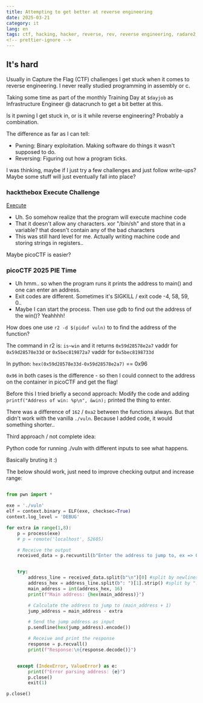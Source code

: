 ```yaml
---
title: Attempting to get better at reverse engineering
date: 2025-03-21
category: it
lang: en
tags: ctf, hacking, hacker, reverse, rev, reverse engineering, radare2, r2, pico, picoctf, picoctf 2025, htb, hackthebox
<!-- prettier-ignore -->
---
```


## It's hard

Usually in Capture the Flag (CTF) challenges I get stuck when it comes to
reverse engineering. I never really studied programming in assembly or c.

Taking some time as part of the monthly Training Day at `$dayjob` as
Infrastructure Engineer @ datacrunch to get a bit better at this.

Is it pwning I get stuck in, or is it while reverse engineering? Probably a
combination.

The difference as far as I can tell:

- Pwning: Binary exploitation. Making software do things it wasn't supposed to
  do.
- Reversing: Figuring out how a program ticks.

I was thinking, maybe if I just try a few challenges and just follow write-ups?
Maybe some stuff will just eventually fall into place?

### hackthebox Execute Challenge

[Execute](https://github.com/jon-brandy/hackthebox/blob/main/Categories/Pwn/Execute/README.md)

- Uh. So somehow realize that the program will execute machine code
- That it doesn't allow any characters. xor "/bin/sh" and store that in a
  variable? that doesn't contain any of the bad characters
- This was still hard level for me. Actually writing machine code and storing
  strings in registers..

Maybe picoCTF is easier?

### picoCTF 2025 PIE Time

- Uh hmm.. so when the program runs it prints the address to main() and one can
  enter an address.
- Exit codes are different. Sometimes it's SIGKILL / exit code -4, 58, 59, 0..
- Maybe I can start the process. Then use gdb to find out the address of the
  win()? Yeahhhh!

How does one use `r2 -d $(pidof vuln)` to to find the address of the function?

The command in r2 is: `is~win` and it returns `0x59d28578e2a7` vaddr for
`0x59d28578e33d` or `0x5bec819872a7` vaddr for `0x5bec8198733d`

In python: `hex(0x59d28578e33d-0x59d28578e2a7)` == 0x96

`0x96` in both cases is the difference - so then I could connect to the address
on the container in picoCTF and get the flag!

Before this I tried briefly a second approach: Modify the code and adding
`printf("Address of win: %p\n", &win);` printed the thing to enter.

There was a difference of `162` / `0xa2` between the functions always. But that
didn't work with the vanilla `./vuln`. Because I added code, it would something
shorter..

Third approach / not complete idea:

Python code for running ./vuln with different inputs to see what happens.

Basically bruting it :)

The below should work, just need to improve checking output and increase range:

```python

from pwn import *

exe = './vuln'
elf = context.binary = ELF(exe, checksec=True)
context.log_level = 'DEBUG'

for extra in range(1,8):
    p = process(exe)
    # p = remote('localhost', 52605)

    # Receive the output
    received_data = p.recvuntil(b"Enter the address to jump to, ex => 0x12345: ")


    try:
        address_line = received_data.split(b"\n")[0] #split by newlines, take first line
        address_hex = address_line.split(b": ")[1].strip() #split by ": ", take second part and remove whitespace.
        main_address = int(address_hex, 16)
        print(f"Main address: {hex(main_address)}")

        # Calculate the address to jump to (main_address + 1)
        jump_address = main_address - extra

        # Send the jump address as input
        p.sendline(hex(jump_address).encode())

        # Receive and print the response
        response = p.recvall()
        print(f"Response:\n{response.decode()}")


    except (IndexError, ValueError) as e:
        print(f"Error parsing address: {e}")
        p.close()
        exit(1)

p.close()


```
